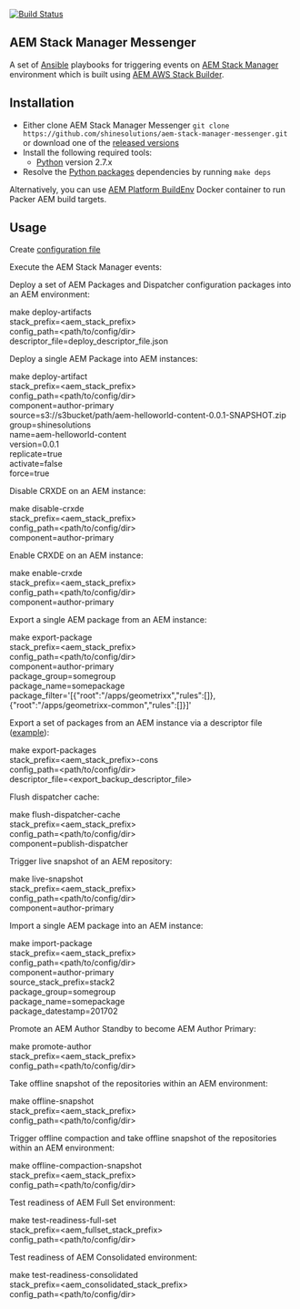 [![Build Status](https://img.shields.io/travis/shinesolutions/aem-stack-manager-messenger.svg)](http://travis-ci.org/shinesolutions/aem-stack-manager-messenger)

AEM Stack Manager Messenger
---------------------------

A set of [Ansible](https://www.ansible.com/) playbooks for triggering events on [AEM Stack Manager](https://github.com/shinesolutions/aem-stack-manager-cloud) environment which is built using [AEM AWS Stack Builder](https://github.com/shinesolutions/aem-aws-stack-builder).

Installation
------------

- Either clone AEM Stack Manager Messenger `git clone https://github.com/shinesolutions/aem-stack-manager-messenger.git` or download one of the [released versions](https://github.com/shinesolutions/aem-stack-manager-messenger/releases)
- Install the following required tools:
  * [Python](https://www.python.org/downloads/) version 2.7.x
- Resolve the [Python packages](https://github.com/shinesolutions/aem-stack-manager-messenger/blob/master/requirements.txt) dependencies by running `make deps`

Alternatively, you can use [AEM Platform BuildEnv](https://github.com/shinesolutions/aem-platform-buildenv) Docker container to run Packer AEM build targets.

Usage
-----

Create [configuration file](https://github.com/shinesolutions/aem-stack-manager-messenger/blob/master/docs/configuration.md)

Execute the AEM Stack Manager events:

Deploy a set of AEM Packages and Dispatcher configuration packages into an AEM environment:

  make deploy-artifacts \
      stack_prefix=<aem_stack_prefix> \
      config_path=<path/to/config/dir> \
      descriptor_file=deploy_descriptor_file.json

Deploy a single AEM Package into AEM instances:

  make deploy-artifact \
      stack_prefix=<aem_stack_prefix> \
      config_path=<path/to/config/dir> \
      component=author-primary \
      source=s3://s3bucket/path/aem-helloworld-content-0.0.1-SNAPSHOT.zip \
      group=shinesolutions \
      name=aem-helloworld-content \
      version=0.0.1 \
      replicate=true \
      activate=false \
      force=true

Disable CRXDE on an AEM instance:

  make disable-crxde \
      stack_prefix=<aem_stack_prefix> \
      config_path=<path/to/config/dir> \
      component=author-primary

Enable CRXDE on an AEM instance:

  make enable-crxde \
      stack_prefix=<aem_stack_prefix> \
      config_path=<path/to/config/dir> \
      component=author-primary

Export a single AEM package from an AEM instance:

  make export-package \
      stack_prefix=<aem_stack_prefix> \
      config_path=<path/to/config/dir> \
      component=author-primary \
      package_group=somegroup \
      package_name=somepackage \
      package_filter='[{"root":"/apps/geometrixx","rules":[]},{"root":"/apps/geometrixx-common","rules":[]}]'

Export a set of packages from an AEM instance via a descriptor file ([example](https://github.com/shinesolutions/aem-aws-stack-builder/blob/master/examples/descriptors/export-backup-descriptor.json)):

  make export-packages \
      stack_prefix=<aem_stack_prefix>-cons \
      config_path=<path/to/config/dir> \
      descriptor_file=<export_backup_descriptor_file>

Flush dispatcher cache:

  make flush-dispatcher-cache \
      stack_prefix=<aem_stack_prefix> \
      config_path=<path/to/config/dir> \
      component=publish-dispatcher

Trigger live snapshot of an AEM repository:

  make live-snapshot \
      stack_prefix=<aem_stack_prefix> \
      config_path=<path/to/config/dir> \
      component=author-primary

Import a single AEM package into an AEM instance:

  make import-package \
      stack_prefix=<aem_stack_prefix> \
      config_path=<path/to/config/dir> \
      component=author-primary \
      source_stack_prefix=stack2 \
      package_group=somegroup \
      package_name=somepackage \
      package_datestamp=201702

Promote an AEM Author Standby to become AEM Author Primary:

  make promote-author \
      stack_prefix=<aem_stack_prefix> \
      config_path=<path/to/config/dir>

Take offline snapshot of the repositories within an AEM environment:

  make offline-snapshot \
      stack_prefix=<aem_stack_prefix> \
      config_path=<path/to/config/dir>

Trigger offline compaction and take offline snapshot of the repositories within an AEM environment:

  make offline-compaction-snapshot \
      stack_prefix=<aem_stack_prefix> \
      config_path=<path/to/config/dir>

Test readiness of AEM Full Set environment:

  make test-readiness-full-set \
      stack_prefix=<aem_fullset_stack_prefix> \
      config_path=<path/to/config/dir>

Test readiness of AEM Consolidated environment:

  make test-readiness-consolidated \
      stack_prefix=<aem_consolidated_stack_prefix> \
      config_path=<path/to/config/dir>
